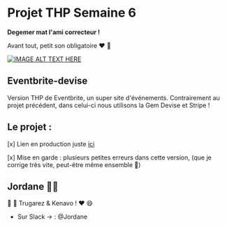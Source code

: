# Projet THP Semaine 6 

**Degemer mat l'ami correcteur !** 

Avant tout, petit son obligatoire :heart: :pray:

[![IMAGE ALT TEXT HERE](https://img.youtube.com/vi/xVUfPK4OC6s/0.jpg)](https://youtu.be/xVUfPK4OC6s)

## Eventbrite-devise

Version THP de Eventbrite, un super site d'événements.
Contrairement au projet précédent, dans celui-ci nous utilisons la Gem Devise et Stripe ! 


## Le projet :
  
  [x] Lien en production juste [ici](https://fathomless-headland-52065.herokuapp.com)
  
  [x] Mise en garde : plusieurs petites erreurs dans cette version, (que je corrige très vite, peut-être même ensemble :pig_nose:)
  

## Jordane :pig::love_letter:

:pray: :snail: Trugarez & Kenavo ! :heart: :smile:

* Sur Slack -> : @Jordane
